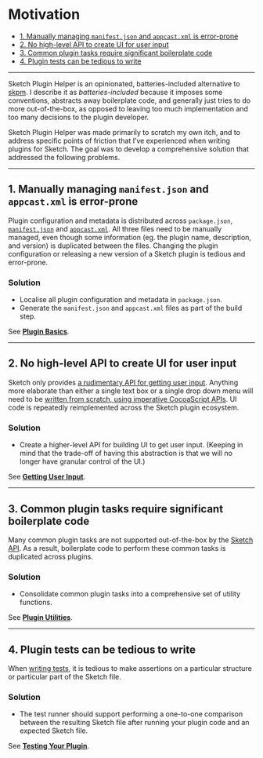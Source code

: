 # Motivation

- [1. Manually managing `manifest.json` and `appcast.xml` is error-prone](#1-manually-managing-manifestjson-and-appcastxml-is-error-prone)
- [2. No high-level API to create UI for user input](#2-no-high-level-api-to-create-ui-for-user-input)
- [3. Common plugin tasks require significant boilerplate code](#3-common-plugin-tasks-require-significant-boilerplate-code)
- [4. Plugin tests can be tedious to write](#4-plugin-tests-can-be-tedious-to-write)

---

Sketch Plugin Helper is an opinionated, batteries-included alternative to [skpm](https://github.com/skpm/skpm). I describe it as *batteries-included* because it imposes some conventions, abstracts away boilerplate code, and generally just tries to do more out-of-the-box, as opposed to leaving too much implementation and too many decisions to the plugin developer.

Sketch Plugin Helper was made primarily to scratch my own itch, and to address specific points of friction that I’ve experienced when writing plugins for Sketch. The goal was to develop a comprehensive solution that addressed the following problems.

---

## 1. Manually managing `manifest.json` and `appcast.xml` is error-prone

Plugin configuration and metadata is distributed across `package.json`, [`manifest.json`](https://developer.sketch.com/plugins/plugin-manifest) and [`appcast.xml`](https://developer.sketch.com/plugins/update-a-plugin). All three files need to be manually managed, even though some information (eg. the plugin name, description, and version) is duplicated between the files. Changing the plugin configuration or releasing a new version of a Sketch plugin is tedious and error-prone.

### Solution

- Localise all plugin configuration and metadata in `package.json`.
- Generate the `manifest.json` and `appcast.xml` files as part of the build step.

See [**Plugin Basics**](2-plugin-basics.md#readme).

---

## 2. No high-level API to create UI for user input

Sketch only provides [a rudimentary API for getting user input](https://developer.sketch.com/reference/api/#get-an-input-from-the-user). Anything more elaborate than either a single text box or a single drop down menu will need to be [written from scratch, using imperative CocoaScript APIs](https://journal.yummygum.com/the-simple-guide-to-getting-user-input-for-your-sketch-plugin-part-ii-3375153e063d). UI code is repeatedly reimplemented across the Sketch plugin ecosystem.

### Solution

- Create a higher-level API for building UI to get user input. (Keeping in mind that the trade-off of having this abstraction is that we will no longer have granular control of the UI.)

See [**Getting User Input**](3-getting-user-input.md#readme).

---

## 3. Common plugin tasks require significant boilerplate code

Many common plugin tasks are not supported out-of-the-box by the [Sketch API](https://developer.sketch.com/reference/api/). As a result, boilerplate code to perform these common tasks is duplicated across plugins.

### Solution

- Consolidate common plugin tasks into a comprehensive set of utility functions.

See [**Plugin Utilities**](4-plugin-utilities.md#readme).

---

## 4. Plugin tests can be tedious to write

When [writing tests](https://github.com/skpm/skpm/tree/master/packages/test-runner), it is tedious to make assertions on a particular structure or particular part of the Sketch file.

### Solution

- The test runner should support performing a one-to-one comparison between the resulting Sketch file after running your plugin code and an expected Sketch file.

See [**Testing Your Plugin**](5-testing-your-plugin.md#readme).
